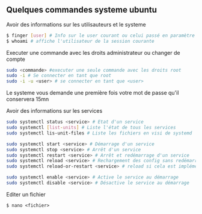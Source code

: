 ## Quelques commandes systeme ubuntu

Avoir des informations sur les utilisauteurs et le systeme
```bash
$ finger [user] # Info sur le user courant ou celui passé en paramètre
$ whoami # affiche l'utilisateur de la session courante
```

Executer une commande avec les droits administrateur ou changer de compte
```bash
sudo <commande> #executer une seule commande avec les droits root
sudo -i # Se connecter en tant que root
sudo -i -u <user> # se connecter en tant que <user>
```

Le systeme vous demande une première fois votre mot de passe qu'il conservera 15mn

Avoir des informations sur les services

```bash
sudo systemctl status <service> # Etat d'un service
sudo systemctl [list-units] # Liste l'état de tous les services
sudo systemctl lis-unit-files # Liste les fichiers en visi de systemd

sudo systemctl start <service> # Démarrage d'un service
sudo systemctl stop <service> # Arrêt d'un service
sudo systemctl restart <service> # Arrêt et redémarrage d'un service
sudo systemctl reload <service> # Rechargement des config sans redémarrage
sudo systemctl reload-or-restart <service> # reload si cela est implémenté, restart sinon

sudo systemctl enable <service> # Active le service au démarrage
sudo systemctl disable <service> # Désactive le service au démarrage
```
Editer un fichier
```shell
$ nano <fichier>
```